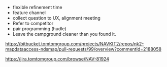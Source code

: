 
* flexible refinement time
* feature channel
* collect question to UX, alignment meeting
* Refer to competitor
* pair programming (hudle)
* Leave the campground cleaner than you found it.

https://bitbucket.tomtomgroup.com/projects/NAVKIT2/repos/nk2-mapdataaccess-ndsmap/pull-requests/99/overview?commentId=2188058

https://jira.tomtomgroup.com/browse/NAV-81924